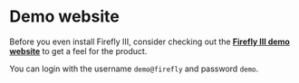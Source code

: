 # Demo website
Before you even install Firefly III, consider checking out the **[Firefly III demo website](https://demo.firefly-iii.org/?mtm_campaign=documentation&mtm_kwd=demo-info)** to get a feel for the product.

You can login with the username `demo@firefly` and password `demo`.
